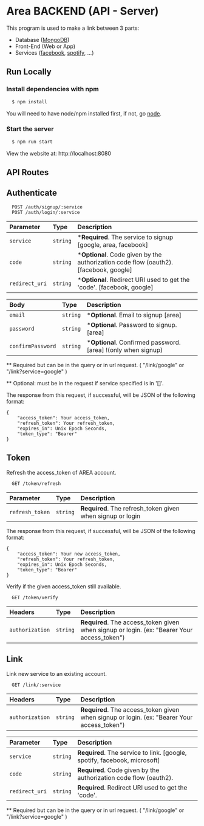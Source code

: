 
# Area BACKEND (API - Server)

This program is used to make a link between 3 parts:
 - Database ([MongoDB](https://cloud.mongodb.com))
 - Front-End (Web or App)
 - Services ([facebook](https://www.facebook.com/), [spotify](https://open.spotify.com/), ...)
## Run Locally

### Install dependencies with npm

```bash
  $ npm install
```

You will need to have node/npm installed first, if not, go [node](https://nodejs.org/en/download/).

### Start the server

```bash
  $ npm run start
```

View the website at: http://localhost:8080
## API Routes

## Authenticate

```http
  POST /auth/signup/:service
  POST /auth/login/:service
```

| Parameter | Type     | Description                |
| :-------- | :------- | :------------------------- |
| `service` | `string` | ***Required**. The service to signup [google, area, facebook] |
| `code`    | `string` | ***Optional**. Code given by the authorization code flow (oauth2). [facebook, google]  |
| `redirect_uri` | `string` | ***Optional**. Redirect URI used to get the 'code'. [facebook, google]|

| Body | Type     | Description                |
| :-------- | :------- | :------------------------- |
| `email` | `string` | ***Optional**. Email to signup [area] |
| `password`    | `string` | ***Optional**. Password to signup. [area]  |
| `confirmPassword` | `string` | ***Optional**. Confirmed password. [area] !(only when signup)|

** Required but can be in the query or in url request. ( "/link/google" or "/link?service=google" )

** Optional: must be in the request if service specified is in '[]'.

The response from this request, if successful, will be JSON of the following format:

```
{
    "access_token": Your access_token,
    "refresh_token": Your refresh_token,
    "expires_in": Unix Epoch Seconds,
    "token_type": "Bearer"
}
```

## Token

Refresh the access_token of AREA account.

```http
  GET /token/refresh
```
| Parameter | Type     | Description                |
| :-------- | :------- | :------------------------- |
| `refresh_token` | `string` | **Required**. The refresh_token given when signup or login |

The response from this request, if successful, will be JSON of the following format:

```
{
    "access_token": Your new access_token,
    "refresh_token": Your refresh_token,
    "expires_in": Unix Epoch Seconds,
    "token_type": "Bearer"
}
```

Verify if the given access_token still available.

```http
  GET /token/verify
```
| Headers | Type     | Description                |
| :-------- | :------- | :------------------------- |
| `authorization` | `string` | **Required**. The access_token given when signup or login. (ex: "Bearer Your access_token") |

## Link

Link new service to an existing account.

```http
  GET /link/:service
```

| Headers | Type     | Description                |
| :-------- | :------- | :------------------------- |
| `authorization` | `string` | **Required**. The access_token given when signup or login. (ex: "Bearer Your access_token") |

| Parameter | Type     | Description                |
| :-------- | :------- | :------------------------- |
| `service` | `string` | **Required**. The service to link. [google, spotify, facebook, microsoft] |
| `code`    | `string` | **Required**. Code given by the authorization code flow (oauth2). |
| `redirect_uri` | `string` | **Required**. Redirect URI used to get the 'code'.|

** Required but can be in the query or in url request. ( "/link/google" or "/link?service=google" )